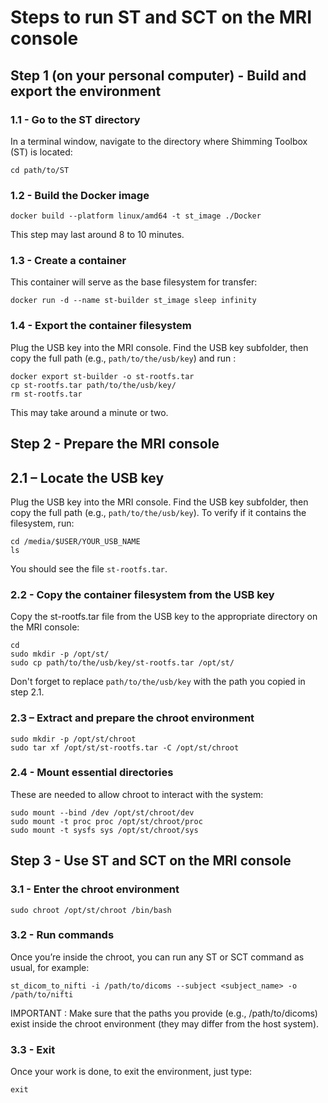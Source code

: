 # Steps to run ST and SCT on the MRI console

## Step 1 (on your personal computer) - Build and export the environment 

### 1.1 - Go to the ST directory
In a terminal window, navigate to the directory where Shimming Toolbox (ST) is located:
```
cd path/to/ST
```

### 1.2 - Build the Docker image
```
docker build --platform linux/amd64 -t st_image ./Docker 
```
This step may last around 8 to 10 minutes.

### 1.3 - Create a container
This container will serve as the base filesystem for transfer:
```
docker run -d --name st-builder st_image sleep infinity
```

### 1.4 - Export the container filesystem
Plug the USB key into the MRI console. Find the USB key subfolder, then copy the full path (e.g., `path/to/the/usb/key`) and run :
```
docker export st-builder -o st-rootfs.tar
cp st-rootfs.tar path/to/the/usb/key/
rm st-rootfs.tar
```
This may take around a minute or two.

## Step 2 - Prepare the MRI console

## 2.1 – Locate the USB key
Plug the USB key into the MRI console. Find the USB key subfolder, then copy the full path (e.g., `path/to/the/usb/key`). To verify if it contains the filesystem, run:
```
cd /media/$USER/YOUR_USB_NAME
ls
```
You should see the file `st-rootfs.tar`.

### 2.2 - Copy the container filesystem from the USB key
Copy the st-rootfs.tar file from the USB key to the appropriate directory on the MRI console:
```
cd
sudo mkdir -p /opt/st/
sudo cp path/to/the/usb/key/st-rootfs.tar /opt/st/
```
Don't forget to replace `path/to/the/usb/key` with the path you copied in step 2.1.

### 2.3 – Extract and prepare the chroot environment
```
sudo mkdir -p /opt/st/chroot
sudo tar xf /opt/st/st-rootfs.tar -C /opt/st/chroot
```

### 2.4 - Mount essential directories
These are needed to allow chroot to interact with the system:
```
sudo mount --bind /dev /opt/st/chroot/dev
sudo mount -t proc proc /opt/st/chroot/proc
sudo mount -t sysfs sys /opt/st/chroot/sys
```

## Step 3 - Use ST and SCT on the MRI console

### 3.1 - Enter the chroot environment
```
sudo chroot /opt/st/chroot /bin/bash
```

### 3.2 - Run commands
Once you’re inside the chroot, you can run any ST or SCT command as usual, for example:
```
st_dicom_to_nifti -i /path/to/dicoms --subject <subject_name> -o /path/to/nifti
```
IMPORTANT : Make sure that the paths you provide (e.g., /path/to/dicoms) exist inside the chroot environment (they may differ from the host system).

### 3.3 - Exit
Once your work is done, to exit the environment, just type:
```
exit
```